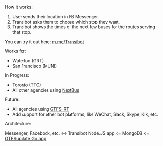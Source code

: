 
How it works:

1. User sends their location in FB Messenger.
2. Transibot asks them to choose which stop they want.
3. Transibot shows the times of the next few buses for the routes serving that stop.

You can try it out here:
<a href="https://m.me/Transibot">m.me/Transibot</a>

Works for:
- Waterloo (GRT)
- San Francisco (MUNI)

In Progress:
- Toronto (TTC)
- All other agencies using <a href="https://www.nextbus.com/xmlFeedDocs/NextBusXMLFeed.pdf">NextBus</a>

Future:
- All agencies using <a href="https://developers.google.com/transit/gtfs-realtime/">GTFS-RT</a>
- Add support for other bot platforms, like WeChat, Slack, Skype, Kik, etc.

Architecture:

Messenger, Facebook, etc. <=> Transibot Node.JS app <= MongoDB <= <a href="https://github.com/EddyIonescu/GTFSupdate">GTFSupdate Go app</a>
